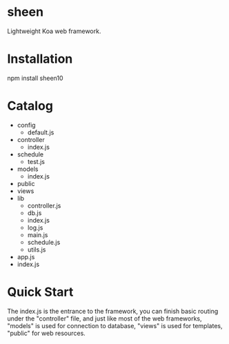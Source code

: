 # sheen
Lightweight Koa web framework.

# Installation
npm install sheen10

# Catalog

- config
    - default.js    
- controller     
    - index.js  
- schedule      
    - test.js  
- models       
    - index.js  
- public 
- views  
- lib 
    - controller.js
    - db.js
    - index.js
    - log.js
    - main.js
    - schedule.js
    - utils.js
- app.js    
- index.js  

# Quick Start

The index.js is the entrance to the framework, you can finish basic routing under the "controller" file, and just like most of the web frameworks, "models" is used for connection to database, "views" is used for templates, "public" for web resources.
